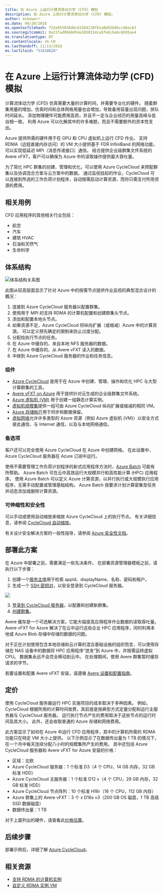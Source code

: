 ```yaml
---
title: 在 Azure 上运行计算流体动力学 (CFD) 模拟
description: 在 Azure 上执行计算流体动力学 (CFD) 模拟。
author: mikewarr
ms.date: 09/20/2018
ms.openlocfilehash: f32e055838d6c62584130f61a0d92b06cc46ec63
ms.sourcegitcommit: 0a31fad9b68d54e2858314ca5fe6cba6c6b95ae4
ms.translationtype: HT
ms.contentlocale: zh-CN
ms.lasthandoff: 11/13/2018
ms.locfileid: "51610628"
---
```

# <a name="running-computational-fluid-dynamics-cfd-simulations-on-azure"></a>在 Azure 上运行计算流体动力学 (CFD) 模拟

计算流体动力学 (CFD) 仿真需要大量的计算时间，并需要专业化的硬件。 随着群集用量的增加，仿真时间和总体网格用量也会增加，导致备用容量出现问题，排队时间延长。 添加物理硬件可能费用高昂，并且不一定与企业经历的用量高峰与低谷相一致。 利用 Azure 可以化解其中的许多难题，而且不需要额外的资本性支出。

Azure 提供所需的硬件用于在 GPU 和 CPU 虚拟机上运行 CFD 作业。 支持 RDMA（远程直接内存访问）的 VM 大小提供基于 FDR InfiniBand 的网络功能，可以实现低延迟 MPI（消息传递接口）通信。 结合提供企业级群集文件系统的 Avere vFXT，客户可以确保为 Azure 中的读取操作提供最大吞吐量。

为了简化 HPC 群集的创建、管理和优化，可以使用 Azure CycleCloud 来预配群集以及协调混合方案与云方案中的数据。 通过监视挂起的作业，CycleCloud 可以连接到所选的工作负荷计划程序，自动按需启动计算资源，而你只需支付所用资源的费用。

## <a name="relevant-use-cases"></a>相关用例

CFD 应用程序的其他相关行业包括：

* 航空
* 汽车
* 建筑 HVAC
* 石油和天然气
* 生命科学

## <a name="architecture"></a>体系结构

![体系结构关系图][architecture]

此图从较高层面显示了针对 Azure 中的按需节点提供作业监视的典型混合设计的概况：

1. 连接到 Azure CycleCloud 服务器以配置群集。
2. 使用用于 MPI 的支持 RDMA 的计算机配置和创建群集头节点。
3. 添加和配置本地头节点。
4. 如果资源不足，Azure CycleCloud 将纵向扩展（或缩减）Azure 中的计算资源。 可以定义预先确定的限制来防止过度分配。
5. 分配给执行节点的任务。
6. 在 Azure 中缓存的、来自本地 NFS 服务器的数据。
7. 在 Azure 中缓存的、从 Avere vFXT 读入的数据。
8. 中继到 Azure CycleCloud 服务器的作业和任务信息。

### <a name="components"></a>组件

* [Azure CycleCloud][cyclecloud] 是用于在 Azure 中创建、管理、操作和优化 HPC 与大型计算群集的工具。
* [Avere vFXT on Azure][avere] 用于提供针对云生成的企业级群集文件系统。
* [Azure 虚拟机 (VM)][vms] 用于创建一组静态计算实例。
* [虚拟机规模集][vmss]提供一组可由 Azure CycleCloud 纵向扩展或缩减的相同 VM。
* [Azure 存储帐户](/azure/storage/common/storage-introduction)用于同步和数据保留。
* [虚拟网络](/azure/virtual-network/virtual-networks-overview)允许许多类型的 Azure 资源（例如 Azure 虚拟机 (VM)）以安全方式彼此通信、与 Internet 通信，以及与本地网络通信。

### <a name="alternatives"></a>备选项

客户还可以完全使用 Azure CycleCloud 在 Azure 中创建网格。 在此设置中，Azure CycleCloud 服务器在 Azure 订阅中运行。

使用不需要管理工作负荷计划程序的新式应用程序方法时，[Azure Batch][batch] 可能有所帮助。 Azure Batch 可在云中高效运行大规模并行和高性能计算 (HPC) 应用程序。 使用 Azure Batch 可以定义 Azure 计算资源，以并行执行或大规模执行应用程序，无需手动配置或管理基础结构。 Azure Batch 按要求计划计算密集型任务并动态添加或删除计算资源。

### <a name="scalability-and-security"></a>可伸缩性和安全性

可以手动或使用自动缩放来缩放 Azure CycleCloud 上的执行节点。 有关详细信息，请参阅 [CycleCloud 自动缩放][cycle-scale]。

有关设计安全解决方案的一般性指导，请参阅 [Azure 安全性文档][security]。

## <a name="deploy-this-scenario"></a>部署此方案

在 Azure 中部署之前，需要满足一些先决条件。 在部署资源管理器模板之前，请执行以下步骤：
1. 创建一个[服务主体][cycle-svcprin]用于检索 appId、displayName、名称、密码和租户。
2. 生成一个 [SSH 密钥对][cycle-ssh]，以安全登录到 CycleCloud 服务器。

<a href="https://portal.azure.com/#create/Microsoft.Template/uri/https%3A%2F%2Fraw.githubusercontent.com%2FCycleCloudCommunity%2Fcyclecloud_arm%2Fmaster%2Fazuredeploy.json" target="_blank">
    <img src="https://azuredeploy.net/deploybutton.png"/>
</a>

3. [登录到 CycleCloud 服务器][cycle-login]，以配置和创建新群集。
4. [创建群集][cycle-create]。

Avere 缓存是一个可选解决方案，它能大幅提高应用程序作业数据的读取吞吐量。 Avere vFXT for Azure 解决了在云中运行这些企业 HPC 应用程序，同时利用本地或 Azure Blob 存储中存储的数据的问题。

对于正在计划使用包含本地存储和云计算的混合基础设施的组织而言，可以使用存储在 NAS 设备中的数据将 HPC 应用程序“迸发”到 Azure 中，并按需运转虚拟 CPU。 数据集永远不会完全移动到云中。 在处理期间，使用 Avere 群集暂时缓存请求的字节。

若要设置和配置 Avere vFXT 安装，请遵循 [Avere 设置和配置指南][avere]。

## <a name="pricing"></a>定价

使用 CycleCloud 服务器运行 HPC 实施项目的成本取决于多种因素。 例如，CycleCloud 根据所用的计算时间收费，其前提是按典型方式定量分配和运行主服务器与 CycleCloud 服务器。 运行执行节点产生的费用取决于这些节点的运行时间及其大小。 此外，还会收取普通的 Azure 存储和网络费用。

此方案显示了如何在 Azure 中运行 CFD 应用程序，其中的计算机所需的 RDMA 功能只在特定 VM 大小上提供。 以下示例显示了在数据传出量为 1 TB 的情况下，在一个月中每天连续分配八小时的规模集所产生的费用。 其中还包括 Azure CycleCloud 服务器和 Avere vFXT for Azure 安装的价格：

* 区域：北欧
* Azure CycleCloud 服务器：1 个标准 D3（4 个 CPU，14 GB 内存，32 GB 标准 HDD）
* Azure CycleCloud 主服务器：1 个标准 D12 v（4 个 CPU，28 GB 内存，32 GB 标准 HDD）
* Azure CycleCloud 节点阵列：10 个标准 H16r（16 个 CPU，112 GB 内存）
* Azure 群集上的 Avere vFXT：3 个 x D16s v3（200 GB OS 磁盘，1 TB 高级 SSD 数据磁盘）
* 数据传出量：1 TB

对于上面列出的硬件，请查看此[价格估算][pricing]。

## <a name="next-steps"></a>后续步骤

部署示例后，详细了解 [Azure CycleCloud][cyclecloud]。

## <a name="related-resources"></a>相关资源

* [支持 RDMA 的计算机实例][rdma]
* [自定义 RDMA 实例 VM][rdma-custom]

<!-- links -->
[architecture]: ./media/architecture-hpc-cfd.png
[calculator]: https://azure.com/e/
[availability]: /azure/architecture/checklist/availability
[resource-groups]: /azure/azure-resource-manager/resource-group-overview
[resiliency]: /azure/architecture/resiliency/
[security]: /azure/security/
[scalability]: /azure/architecture/checklist/scalability
[vmss]: /azure/virtual-machine-scale-sets/overview
[cyclecloud]: /azure/cyclecloud/
[rdma]: /azure/virtual-machines/windows/sizes-hpc#rdma-capable-instances
[gpu]: /azure/virtual-machines/windows/sizes-gpu
[hpcsizes]: /azure/virtual-machines/windows/sizes-hpc
[vms]: /azure/virtual-machines/
[low-pri]: /azure/virtual-machine-scale-sets/virtual-machine-scale-sets-use-low-priority
[batch]: /azure/batch/
[avere]: https://github.com/Azure/Avere/blob/master/README.md
[cycle-prereq]: /azure/cyclecloud/quickstart-install-cyclecloud#prerequisites
[cycle-svcprin]: /azure/cyclecloud/quickstart-install-cyclecloud#service-principal
[cycle-ssh]: /azure/cyclecloud/quickstart-install-cyclecloud#ssh-keypair
[cycle-login]: /azure/cyclecloud/quickstart-install-cyclecloud#log-into-the-cyclecloud-application-server
[cycle-create]: /azure/cyclecloud/quickstart-create-and-run-cluster
[rdma]: /azure/virtual-machines/windows/sizes-hpc#rdma-capable-instances
[rdma-custom]: /azure/virtual-machines/linux/classic/rdma-cluster#customize-the-vm
[pricing]: https://azure.com/e/53030a04a2ab47a289156e2377a4247a
[cycle-scale]: /azure/cyclecloud/autoscale
